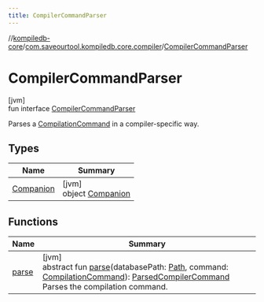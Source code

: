 ```yaml
---
title: CompilerCommandParser
---
```

//[kompiledb-core](../../../index.html)/[com.saveourtool.kompiledb.core.compiler](../index.html)/[CompilerCommandParser](index.html)



# CompilerCommandParser



[jvm]\
fun interface [CompilerCommandParser](index.html)

Parses a [CompilationCommand](../../com.saveourtool.kompiledb.core/-compilation-command/index.html) in a compiler-specific way.



## Types


| Name | Summary |
|---|---|
| [Companion](-companion/index.html) | [jvm]<br>object [Companion](-companion/index.html) |


## Functions


| Name | Summary |
|---|---|
| [parse](parse.html) | [jvm]<br>abstract fun [parse](parse.html)(databasePath: [Path](https://docs.oracle.com/javase/8/docs/api/java/nio/file/Path.html), command: [CompilationCommand](../../com.saveourtool.kompiledb.core/-compilation-command/index.html)): [ParsedCompilerCommand](../-parsed-compiler-command/index.html)<br>Parses the compilation command. |

